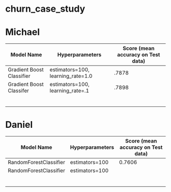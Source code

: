 
# churn_case_study

# Michael
|Model Name|Hyperparameters|Score (mean accuracy on Test data)|
|----------|---------------|-----|
| Gradient Boost Classifier|estimators=100, learning_rate=1.0| .7878|
| Gradient Boost Classifer|estimators=100, learning_rate=.1| .7898|
|         |               |      |
|         |               |      |
|         |               |      |
|         |               |      |
|         |               |      |
|         |               |      |


# Daniel
|Model Name|Hyperparameters|Score (mean accuracy on Test data)|
|----------|---------------|-----|
| RandomForestClassifier|estimators=100| 0.7606|
| RandomForestClassifier|estimators=100| |
|         |               |      |
|         |               |      |
|         |               |      |
|         |               |      |
|         |               |      |
|         |               |      |
